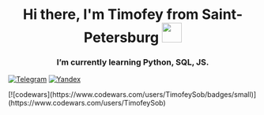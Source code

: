 
<h1 align="center">Hi there, I'm Timofey from Saint-Petersburg 
<img src="https://github.com/blackcater/blackcater/raw/main/images/Hi.gif" height="40"/></h1>
<h3 align="center">I’m currently learning Python, SQL, JS.</h3>

<p dir="auto">
<a href="https://t.me/sobolev_t" rel="nofollow"><img src="https://camo.githubusercontent.com/f33fc1072c02b69dc328e768706c3221f9f4405c45eb12817b3df5524564d858/68747470733a2f2f696d672e736869656c64732e696f2f62616467652f54656c656772616d2d626c75653f7374796c653d666c61742d737175617265266c6f676f3d54656c656772616d" alt="Telegram" data-canonical-src="https://img.shields.io/badge/Telegram-blue?style=flat-square&amp;logo=Telegram" style="max-width: 100%;"></a>
<a href="mailto:ty.sobolev@ya.ru"><img src="https://camo.githubusercontent.com/f04c08fe2f71feff216be155ed0703ff7479a977d9d94029d7c8039571f833eb/68747470733a2f2f696d672e736869656c64732e696f2f62616467652f2d6e656665646f7664734079612e72752d4639444236303f7374796c653d666c61742d737175617265266c6f676f3d59616e646578266c6f676f436f6c6f723d464633333333" alt="Yandex" data-canonical-src="https://img.shields.io/badge/-nefedovds@ya.ru-F9DB60?style=flat-square&amp;logo=Yandex&amp;logoColor=FF3333" style="max-width: 100%;">
  </p>
<a>[![codewars](https://www.codewars.com/users/TimofeySob/badges/small)](https://www.codewars.com/users/TimofeySob)</a>


<!--
**SobolevTim/SobolevTim** is a ✨ _special_ ✨ repository because its `README.md` (this file) appears on your GitHub profile.

Here are some ideas to get you started:

- 🔭 I’m currently working on ...
- 🌱 I’m currently learning ...
- 👯 I’m looking to collaborate on ...
- 🤔 I’m looking for help with ...
- 💬 Ask me about ...
- 📫 How to reach me: ...
- 😄 Pronouns: ...
- ⚡ Fun fact: ...
-->
